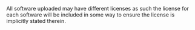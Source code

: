 All software uploaded may have different licenses as such the license for each software will be included in some way to ensure the license is implicitly stated therein.
